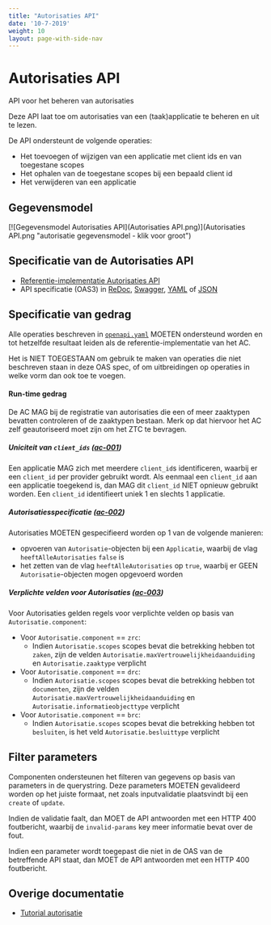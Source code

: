 ```yaml
---
title: "Autorisaties API"
date: '10-7-2019'
weight: 10
layout: page-with-side-nav
---
```

# Autorisaties API

API voor het beheren van autorisaties

Deze API laat toe om autorisaties van een (taak)applicatie te beheren en uit
te lezen.

De API ondersteunt de volgende operaties:

* Het toevoegen of wijzigen van een applicatie met client ids en van toegestane scopes
* Het ophalen van de toegestane scopes bij een bepaald client id
* Het verwijderen van een applicatie


## Gegevensmodel

[![Gegevensmodel Autorisaties API](Autorisaties API.png)](Autorisaties API.png "autorisatie gegevensmodel - klik voor groot")


## Specificatie van de Autorisaties API

* [Referentie-implementatie Autorisaties API](https://autorisaties-api.vng.cloud)
* API specificatie (OAS3) in
  [ReDoc][autorisaties-1.0.0-redoc],
  [Swagger][autorisaties-1.0.0-swagger],
  [YAML](https://autorisaties-api.vng.cloud/api/v1/schema/openapi.yaml) of
  [JSON](https://autorisaties-api.vng.cloud/api/v1/schema/openapi.json)

[autorisaties-1.0.0-redoc]: /gemma-zaken/content/standaard/autorisaties/redoc-1.0.0
[autorisaties-1.0.0-swagger]: /gemma-zaken/content/standaard/autorisaties/swagger-ui-1.0.0

## Specificatie van gedrag


Alle operaties beschreven in [`openapi.yaml`](https://autorisaties-api.vng.cloud/api/v1/schema/openapi.yaml) 
MOETEN ondersteund worden en tot hetzelfde resultaat leiden als de
referentie-implementatie van het AC.

Het is NIET TOEGESTAAN om gebruik te maken van operaties die niet beschreven
staan in deze OAS spec, of om uitbreidingen op operaties in welke vorm dan ook
toe te voegen.

#### Run-time gedrag

De AC MAG bij de registratie van autorisaties die een of meer zaaktypen
bevatten controleren of de zaaktypen bestaan. Merk op dat hiervoor het AC
zelf geautoriseerd moet zijn om het ZTC te bevragen.

##### **<a name="ac-001">Uniciteit van `client_ids` ([ac-001](#ac-001))</a>**

Een applicatie MAG zich met meerdere `client_id`s identificeren, waarbij er
een `client_id` per provider gebruikt wordt. Als eenmaal een `client_id` aan een
applicatie toegekend is, dan MAG dit `client_id` NIET opnieuw gebruikt worden.
Een `client_id` identifieert uniek 1 en slechts 1 applicatie.

##### **<a name="ac-002">Autorisatiesspecificatie ([ac-002](#ac-002))</a>**

Autorisaties MOETEN gespecifieerd worden op 1 van de volgende manieren:

* opvoeren van `Autorisatie`-objecten bij een `Applicatie`, waarbij de vlag
  `heeftAlleAutorisaties` `false` is
* het zetten van de vlag `heeftAlleAutorisaties` op `true`, waarbij er GEEN
  `Autorisatie`-objecten mogen opgevoerd worden

##### **<a name="ac-003">Verplichte velden voor Autorisaties ([ac-003](#ac-003))</a>**

Voor Autorisaties gelden regels voor verplichte velden op basis van `Autorisatie.component`:

* Voor `Autorisatie.component` == `zrc`:
    - Indien `Autorisatie.scopes` scopes bevat die betrekking hebben tot `zaken`, zijn de velden `Autorisatie.maxVertrouwelijkheidaanduiding` en `Autorisatie.zaaktype` verplicht
* Voor `Autorisatie.component` == `drc`:
    - Indien `Autorisatie.scopes` scopes bevat die betrekking hebben tot `documenten`, zijn de velden `Autorisatie.maxVertrouwelijkheidaanduiding` en `Autorisatie.informatieobjecttype` verplicht
* Voor `Autorisatie.component` == `brc`:
    - Indien `Autorisatie.scopes` scopes bevat die betrekking hebben tot `besluiten`, is het veld `Autorisatie.besluittype` verplicht

## Filter parameters

Componenten ondersteunen het filteren van gegevens op basis van parameters in
de querystring. Deze parameters MOETEN gevalideerd worden op het juiste
formaat, net zoals inputvalidatie plaatsvindt bij een `create` of `update`.

Indien de validatie faalt, dan MOET de API antwoorden met een HTTP 400
foutbericht, waarbij de `invalid-params` key meer informatie bevat over de fout.

Indien een parameter wordt toegepast die niet in de OAS van de betreffende API
staat, dan MOET de API antwoorden met een HTTP 400 foutbericht.


## Overige documentatie

* [Tutorial autorisatie](gemma-zaken/content/ontwikkelaars/handleidingen-en-tutorials/_assets/autorisatie.pptx)
